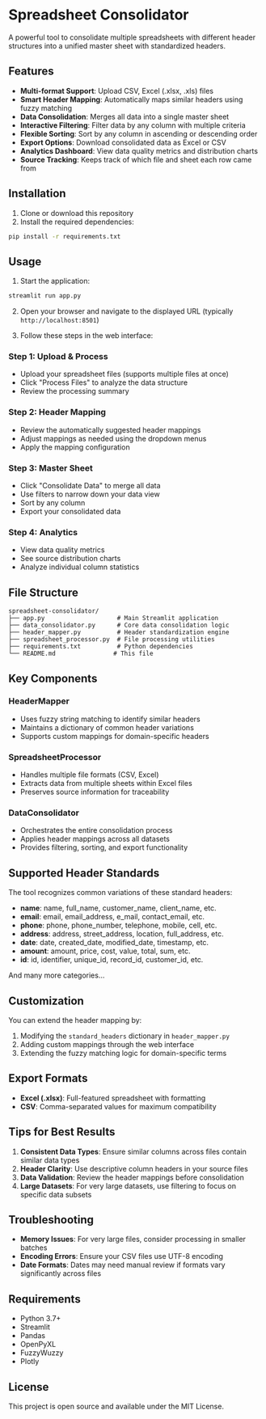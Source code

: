 # Spreadsheet Consolidator

A powerful tool to consolidate multiple spreadsheets with different header structures into a unified master sheet with standardized headers.

## Features

- **Multi-format Support**: Upload CSV, Excel (.xlsx, .xls) files
- **Smart Header Mapping**: Automatically maps similar headers using fuzzy matching
- **Data Consolidation**: Merges all data into a single master sheet
- **Interactive Filtering**: Filter data by any column with multiple criteria
- **Flexible Sorting**: Sort by any column in ascending or descending order
- **Export Options**: Download consolidated data as Excel or CSV
- **Analytics Dashboard**: View data quality metrics and distribution charts
- **Source Tracking**: Keeps track of which file and sheet each row came from

## Installation

1. Clone or download this repository
2. Install the required dependencies:

```bash
pip install -r requirements.txt
```

## Usage

1. Start the application:

```bash
streamlit run app.py
```

2. Open your browser and navigate to the displayed URL (typically `http://localhost:8501`)

3. Follow these steps in the web interface:

### Step 1: Upload & Process
- Upload your spreadsheet files (supports multiple files at once)
- Click "Process Files" to analyze the data structure
- Review the processing summary

### Step 2: Header Mapping
- Review the automatically suggested header mappings
- Adjust mappings as needed using the dropdown menus
- Apply the mapping configuration

### Step 3: Master Sheet
- Click "Consolidate Data" to merge all data
- Use filters to narrow down your data view
- Sort by any column
- Export your consolidated data

### Step 4: Analytics
- View data quality metrics
- See source distribution charts
- Analyze individual column statistics

## File Structure

```
spreadsheet-consolidator/
├── app.py                    # Main Streamlit application
├── data_consolidator.py      # Core data consolidation logic
├── header_mapper.py          # Header standardization engine
├── spreadsheet_processor.py  # File processing utilities
├── requirements.txt          # Python dependencies
└── README.md                # This file
```

## Key Components

### HeaderMapper
- Uses fuzzy string matching to identify similar headers
- Maintains a dictionary of common header variations
- Supports custom mappings for domain-specific headers

### SpreadsheetProcessor
- Handles multiple file formats (CSV, Excel)
- Extracts data from multiple sheets within Excel files
- Preserves source information for traceability

### DataConsolidator
- Orchestrates the entire consolidation process
- Applies header mappings across all datasets
- Provides filtering, sorting, and export functionality

## Supported Header Standards

The tool recognizes common variations of these standard headers:

- **name**: name, full_name, customer_name, client_name, etc.
- **email**: email, email_address, e_mail, contact_email, etc.
- **phone**: phone, phone_number, telephone, mobile, cell, etc.
- **address**: address, street_address, location, full_address, etc.
- **date**: date, created_date, modified_date, timestamp, etc.
- **amount**: amount, price, cost, value, total, sum, etc.
- **id**: id, identifier, unique_id, record_id, customer_id, etc.

And many more categories...

## Customization

You can extend the header mapping by:

1. Modifying the `standard_headers` dictionary in `header_mapper.py`
2. Adding custom mappings through the web interface
3. Extending the fuzzy matching logic for domain-specific terms

## Export Formats

- **Excel (.xlsx)**: Full-featured spreadsheet with formatting
- **CSV**: Comma-separated values for maximum compatibility

## Tips for Best Results

1. **Consistent Data Types**: Ensure similar columns across files contain similar data types
2. **Header Clarity**: Use descriptive column headers in your source files
3. **Data Validation**: Review the header mappings before consolidation
4. **Large Datasets**: For very large datasets, use filtering to focus on specific data subsets

## Troubleshooting

- **Memory Issues**: For very large files, consider processing in smaller batches
- **Encoding Errors**: Ensure your CSV files use UTF-8 encoding
- **Date Formats**: Dates may need manual review if formats vary significantly across files

## Requirements

- Python 3.7+
- Streamlit
- Pandas
- OpenPyXL
- FuzzyWuzzy
- Plotly

## License

This project is open source and available under the MIT License.